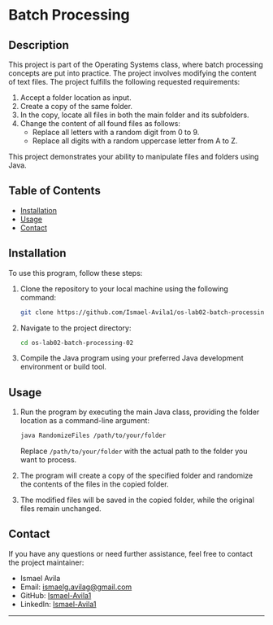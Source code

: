 
# Batch Processing

## Description

This project is part of the Operating Systems class, where batch processing concepts are put into practice. The project involves modifying the content of text files. The project fulfills the following requested requirements:

1. Accept a folder location as input.
2. Create a copy of the same folder.
3. In the copy, locate all files in both the main folder and its subfolders.
4. Change the content of all found files as follows:
   - Replace all letters with a random digit from 0 to 9.
   - Replace all digits with a random uppercase letter from A to Z.

This project demonstrates your ability to manipulate files and folders using Java.

## Table of Contents

- [Installation](#installation)
- [Usage](#usage)
- [Contact](#contact)

## Installation

To use this program, follow these steps:

1. Clone the repository to your local machine using the following command:

   ```bash
   git clone https://github.com/Ismael-Avila1/os-lab02-batch-processing-02.git
   ```

2. Navigate to the project directory:

   ```bash
   cd os-lab02-batch-processing-02
   ```

3. Compile the Java program using your preferred Java development environment or build tool.

## Usage

1. Run the program by executing the main Java class, providing the folder location as a command-line argument:

   ```bash
   java RandomizeFiles /path/to/your/folder
   ```

   Replace `/path/to/your/folder` with the actual path to the folder you want to process.

2. The program will create a copy of the specified folder and randomize the contents of the files in the copied folder.

3. The modified files will be saved in the copied folder, while the original files remain unchanged.

## Contact

If you have any questions or need further assistance, feel free to contact the project maintainer:

- Ismael Avila
- Email: ismaelg.avilag@gmail.com
- GitHub: [Ismael-Avila1](https://github.com/your-username)
- LinkedIn: [Ismael-Avila1](https://www.linkedin.com/in/ismael-avila1/)

---
